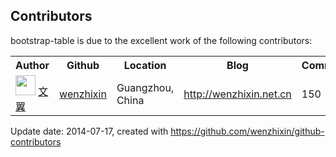 ## Contributors

bootstrap-table is due to the excellent work of the following contributors:

<table>
<tr>
<th>Author</th>
<th>Github</th>
<th>Location</th>
<th>Blog</th>
<th>Commits</th>
</tr>

<tr>
<td><img src="https://avatars.githubusercontent.com/u/2117018?" width="32" height="32"> <a href="mailto:wenzhixin2010@gmail.com">文翼</a></td>
<td><a href="https://github.com/wenzhixin">wenzhixin</a></td>
<td>Guangzhou, China</td>
<td><a href="http://wenzhixin.net.cn">http://wenzhixin.net.cn</a></td>
<td>150</td>
<tr>

</table>

Update date: 2014-07-17, created with https://github.com/wenzhixin/github-contributors